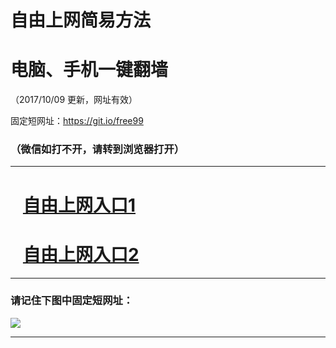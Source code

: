 ﻿# 自由上网简易方法

# 电脑、手机一键翻墙

（2017/10/09 更新，网址有效）

固定短网址：https://git.io/free99

### （微信如打不开，请转到浏览器打开）


***





# &nbsp;&nbsp; <a href="http://ft314312219.fwq-tz-1001.info/fwqtz01.html?t=10090018141 " target="_blank">自由上网入口1</a>
# &nbsp;&nbsp; <a href="http://ft2406320479.fwq-tz-1002.info/fwqtz02.html?t=100900123488 " target="_blank">自由上网入口2</a>
***

### 请记住下图中固定短网址：

<img src="https://s3-us-west-2.amazonaws.com/fwq-1001/yjfq-20170905okok.png" /> 


***


